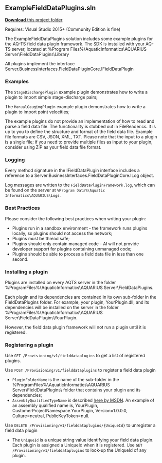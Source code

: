 ## ExampleFieldDataPlugins.sln

[**Download** this project folder](https://minhaskamal.github.io/DownGit/#/home?url=https:%2F%2Fgithub.com%2FAquaticInformatics%2FExamples%2Ftree%2Fmaster%2FTimeSeries%2FPublicApis%2FFieldDataPlugins)

Requires: Visual Studio 2015+ (Community Edition is fine)

The ExampleFieldDataPlugins solution includes some example plugins for the AQ-TS field data plugin framework.  The SDK is installed with your AQ-TS server, located at
%Program Files%\AquaticInformatics\AQUARIUS Server\FieldDataPlugins\Library

All plugins implement the interface Server.BusinessInterfaces.FieldDataPluginCore.IFieldDataPlugin

### Examples

The `StageDischargePlugin` example plugin demonstrates how to write a plugin to import simple stage-discharge pairs;

The `ManualGaugingPlugin` example plugin demonstrates how to write a plugin to import point velocities;

The example plugins do not provide an implementation of how to read and parse a field data file.  The functionality is stubbed out in FileReader.cs.  It is up to you to define the structure and format of the field data file.  Example file formats are CSV, JSON, XML, TXT.  Please note that the input to a plugin is a single file; if you need to provide multiple files as input to your plugin, consider using ZIP as your field data file format.

### Logging

Every method signature in the IFieldDataPlugin interface includes a reference to a Server.BusinessInterfaces.FieldDataPluginCore.ILog object.

Log messages are written to the `FieldDataPluginFramework.log`, which can be found on the server at `%Program Data%\Aquatic Informatics\AQUARIUS\Logs`.

### Best Practices

Please consider the following best practices when writing your plugin:
- Plugins run in a sandbox environment - the framework runs plugins locally, so plugins should not access the network;
- Plugins must be thread safe;
- Plugins should only contain managed code - AI will not provide developer support for plugins containing unmanaged code;
- Plugins should be able to process a field data file in less than one second.

### Installing a plugin

Plugins are installed on every AQTS server in the folder %ProgramFiles%\AquaticInformatics\AQUARIUS Server\FieldDataPlugins.

Each plugin and its dependencies are contained in its own sub-folder in the FieldDataPlugins folder.  For example, your plugin, YourPlugin.dll, and its dependencies will be installed on the server in the folder %ProgramFiles%\AquaticInformatics\AQUARIUS Server\FieldDataPlugins\YourPlugin.

However, the field data plugin framework will not run a plugin until it is registered.

### Registering a plugin

Use `GET /Provisioning/v1/fielddataplugins` to get a list of registered plugins.

Use `POST /Provisioning/v1/fielddataplugins` to register a field data plugin
- `PluginFolderName` is the name of the sub-folder in the %ProgramFiles%\AquaticInformatics\AQUARIUS Server\FieldDataPlugins\ folder that contains your plugin and its dependencies;
- `AssemblyQualifiedTypeName` is described [here by MSDN](https://docs.microsoft.com/en-us/dotnet/framework/reflection-and-codedom/specifying-fully-qualified-type-names).  An example of an assembly qualified name is, YourPlugin, CustomerProjectNamespace.YourPlugin, Version=1.0.0.0, Culture=neutral, PublicKeyToken=null.

Use `DELETE /Provisioning/v1/fielddataplugins/{UniqueId}` to unregister a field data plugin
- The `UniqueId` is a unique string value identifying your field data plugin.  Each plugin is assigned a UniqueId when it is registered.  Use `GET /Provisioning/v1/fielddataplugins` to look-up the UniqueId of any plugin.